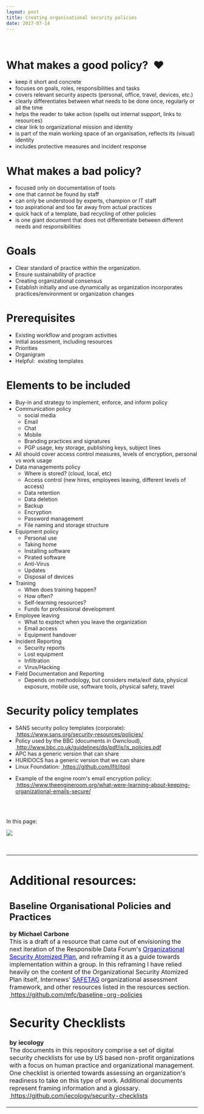 ```yaml
---
layout: post
title: Creating organisational security policies
date: 2017-07-14
---
```


<body class="mceContentBody aui-theme-default wiki-content fullsize">
<p> </p> <div class="contentLayout2">
<div class="columnLayout two-equal" data-layout="two-equal">
<div class="cell normal" data-type="normal">
<div class="innerCell">
<h1>What makes a good policy?  ♥</h1><ul><li>keep it short and concrete</li><li>focuses on goals, roles, responsibilities and tasks</li><li>covers relevant security aspects (personal, office, travel, devices, etc.)</li><li>clearly differentiates between what needs to be done once, regularly or all the time</li><li>helps the reader to take action (spells out internal support, links to resources)</li><li>clear link to organizational mission and identity</li><li>is part of the main working space of an organisation, reflects its (visual) identity</li><li>includes protective measures and incident response</li></ul><h1>What makes a bad policy?</h1><ul><li>focused only on documentation of tools</li><li>one that cannot be found by staff</li><li>can only be understood by experts, champion or IT staff</li><li>too aspirational and too far away from actual practices</li><li>quick hack of a template, bad recycling of other policies</li><li>is one giant document that does not differentiate between different needs and responsibilities</li></ul><h1>Goals</h1><ul><li>Clear standard of practice within the organization.</li><li>Ensure sustainability of practice</li><li>Creating organizational consensus</li><li>Establish initially and use dynamically as organization incorporates practices/environment or organization changes</li></ul><h1>Prerequisites</h1><ul><li>Existing workflow and program activities</li><li>Initial assessment, including resources</li><li>Priorities</li><li>Organigram</li><li>Helpful:  existing templates</li></ul><h1>Elements to be included</h1><ul><li>Buy-in and strategy to implement, enforce, and inform policy</li><li>Communication policy<br class="atl-forced-newline"/><ul><li>social media</li></ul><ul><li>Email</li></ul><ul><li>Chat</li></ul><ul><li>Mobile</li></ul><ul><li>Branding practices and signatures</li></ul><ul><li>PGP usage, key storage, publishing keys, subject lines</li></ul></li><li>All should cover access control measures, levels of encryption, personal vs work usage</li><li>Data managements policy<br class="atl-forced-newline"/><ul><li>Where is stored? (cloud, local, etc)</li></ul><ul><li>Access control (new hires, employees leaving, different levels of access)</li></ul><ul><li>Data retention</li></ul><ul><li>Data deletion</li></ul><ul><li>Backup</li></ul><ul><li>Encryption </li></ul><ul><li>Password management</li></ul><ul><li>File naming and storage structure</li></ul></li><li>Equipment policy<br class="atl-forced-newline"/><ul><li>Personal use</li></ul><ul><li>Taking home</li></ul><ul><li>Installing software</li></ul><ul><li>Pirated software</li></ul><ul><li>Anti-Virus</li></ul><ul><li>Updates</li></ul><ul><li>Disposal of devices</li></ul></li><li>Training<br class="atl-forced-newline"/><ul><li>When does training happen?</li></ul><ul><li>How often?</li></ul><ul><li>Self-learning resources?</li></ul><ul><li>Funds for professional development</li></ul></li><li>Employee leaving <br class="atl-forced-newline"/><ul><li>What to exptect when you leave the organization</li></ul><ul><li>Email access</li></ul><ul><li>Equipment handover</li></ul></li><li>Incident Reporting<br class="atl-forced-newline"/><ul><li>Security reports</li></ul><ul><li>Lost equipment</li></ul><ul><li>Infiltration</li></ul><ul><li>Virus/Hacking</li></ul></li><li>Field Documentation and Reporting<br class="atl-forced-newline"/><ul><li>Depends on methodology, but considers meta/exif data, physical exposure, mobile use, software tools, physical safety, travel</li></ul></li></ul><h1>Security policy templates</h1><ul><li>SANS security policy templates (corporate): <a href="https://www.sans.org/security-resources/policies/"><span style="color: rgb(0,0,238);"> </span></a><a class="external-link" href="https://www.sans.org/security-resources/policies/+" rel="nofollow">https://www.sans.org/security-resources/policies/</a></li><li>Policy used by the BBC (documents in Owncloud), <a href="http://www.bbc.co.uk/guidelines/dq/pdf/is/is_policies.pdf"><span style="color: rgb(0,0,238);"> </span></a><a class="external-link" href="http://www.bbc.co.uk/guidelines/dq/pdf/is/is_policies.pdf+" rel="nofollow">http://www.bbc.co.uk/guidelines/dq/pdf/is/is_policies.pdf</a></li><li>APC has a generic version that can share</li><li>HURIDOCS has a generic version that we can share</li><li>Linux Foundation: <a href="https://github.com/lfit/itpol"><span style="color: rgb(0,0,238);"> </span></a><a class="external-link" href="https://github.com/lfit/itpol+" rel="nofollow">https://github.com/lfit/itpol</a></li><li><p>Example of the engine room's email encryption policy: <a href="https://www.theengineroom.org/what-were-learning-about-keeping-organizational-emails-secure/"><span style="color: rgb(0,0,238);"> </span></a><a class="external-link" href="https://www.theengineroom.org/what-were-learning-about-keeping-organizational-emails-secure/+" rel="nofollow">https://www.theengineroom.org/what-were-learning-about-keeping-organizational-emails-secure/</a><br/><br/></p><p> </p></li></ul></div>
</div>
<div class="cell normal" data-type="normal">
<div class="innerCell">
<p>In this page:</p><div><span style="color: rgb(0,0,238);"><img class="editor-inline-macro" data-macro-id="d5f75b9a-729b-43f9-b3f3-3440135e4985" data-macro-name="toc" data-macro-schema-version="1" src="/plugins/servlet/confluence/placeholder/macro?definition=e3RvY30&amp;locale=en_GB&amp;version=2"/></span></div><div><span style="color: rgb(0,0,238);"><br/></span></div><div><span style="color: rgb(0,0,238);"><span style="color: rgb(0,0,238);"> </span></span><table class="confluenceTable"><tbody><tr><td class="confluenceTd"><h1>Additional resources:</h1><h2>Baseline Organisational Policies and Practices</h2><p><strong>by Michael Carbone</strong> <br class="atl-forced-newline"/>This is a draft of a resource that came out of envisioning the next iteration of the Responsible Data Forum's <a href="https://github.com/the-engine-room/responsible-data/tree/master/organizational-security-atomized-plan"><span style="color: rgb(0,0,238);"><span style="text-decoration: underline;">Organizational Security Atomized Plan</span></span></a>, and reframing it as a guide towards implementation within a group. In this reframing I have relied heavily on the content of the Organizational Security Atomized Plan itself, Internews' <a href="https://github.com/OpenInternet/SAFETAG/"><span style="color: rgb(0,0,238);"><span style="text-decoration: underline;">SAFETAG</span></span></a> organizational assessment framework, and other resources listed in the resources section. <br class="atl-forced-newline"/> <a href="https://github.com/mfc/baseline-org-policies"><span style="color: rgb(0,0,238);"> </span></a><a class="external-link" href="https://github.com/mfc/baseline-org-policies+*" rel="nofollow">https://github.com/mfc/baseline-org-policies</a></p><h1>Security Checklists</h1><p><strong>by iecology</strong> <br class="atl-forced-newline"/>The documents in this repository comprise a set of digital security checklists for use by US based non-profit organizations with a focus on human practice and organizational management. One checklist is oriented towards assessing an organization's readiness to take on this type of work. Additional documents represent framing information and a glossary. <br class="atl-forced-newline"/> <a href="https://github.com/iecology/security-checklists"><span style="color: rgb(0,0,238);"> </span></a><a class="external-link" href="https://github.com/iecology/security-checklists+*" rel="nofollow">https://github.com/iecology/security-checklists</a></p></td></tr></tbody></table></div></div>
</div>
</div>
</div>
<p> </p>
</body>